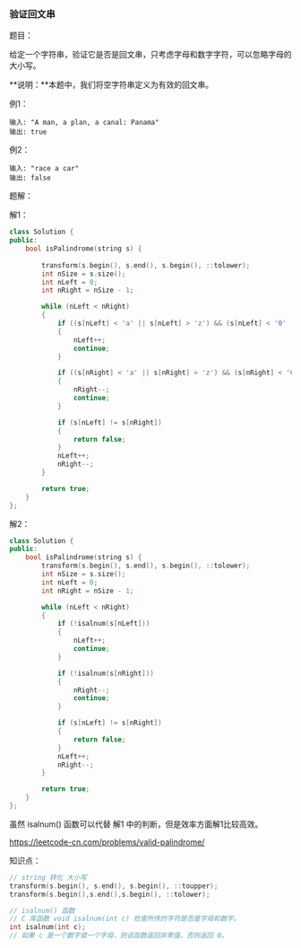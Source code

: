 ### 验证回文串 

题目：

给定一个字符串，验证它是否是回文串，只考虑字母和数字字符，可以忽略字母的大小写。

**说明：**本题中，我们将空字符串定义为有效的回文串。



例1：

```
输入: "A man, a plan, a canal: Panama"
输出: true
```



例2：

```
输入: "race a car"
输出: false
```



题解：

解1：

```c++
class Solution {
public:
	bool isPalindrome(string s) {
		
		transform(s.begin(), s.end(), s.begin(), ::tolower);
		int nSize = s.size();
		int nLeft = 0;
		int nRight = nSize - 1;

		while (nLeft < nRight)
		{
			if ((s[nLeft] < 'a' || s[nLeft] > 'z') && (s[nLeft] < '0' || s[nLeft] > '9'))
			{
				nLeft++;
				continue;
			}

			if ((s[nRight] < 'a' || s[nRight] > 'z') && (s[nRight] < '0' || s[nRight] > '9'))
			{
				nRight--;
				continue;
			}

			if (s[nLeft] != s[nRight])
			{
				return false;
			}
			nLeft++;
			nRight--;
		}

		return true;
	}
};
```



解2：

```c++
class Solution {
public:
    bool isPalindrome(string s) {
		transform(s.begin(), s.end(), s.begin(), ::tolower);
		int nSize = s.size();
		int nLeft = 0;
		int nRight = nSize - 1;

		while (nLeft < nRight)
		{
			if (!isalnum(s[nLeft]))
			{
				nLeft++;
				continue;
			}

			if (!isalnum(s[nRight]))
			{
				nRight--;
				continue;
			}

			if (s[nLeft] != s[nRight])
			{
				return false;
			}
			nLeft++;
			nRight--;
		}

		return true;
    }
};
```



虽然 isalnum() 函数可以代替 解1 中的判断，但是效率方面解1比较高效。



https://leetcode-cn.com/problems/valid-palindrome/



知识点：

```c++
// string 转化 大小写
transform(s.begin(), s.end(), s.begin(), ::toupper);
transform(s.begin(),s.end(),s.begin(), ::tolower);

// isalnum() 函数
// C 库函数 void isalnum(int c) 检查所传的字符是否是字母和数字。
int isalnum(int c);
// 如果 c 是一个数字或一个字母，则该函数返回非零值，否则返回 0。
```

